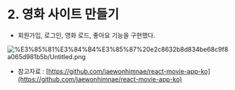 # 2. 영화 사이트 만들기

- 회원가입, 로그인, 영화 로드, 좋아요 기능을 구현했다.

![%E3%85%81%E3%84%B4%E3%85%87%20e2c8632b8d834be68c9f8a065d981b5b/Untitled.png](%E3%85%81%E3%84%B4%E3%85%87%20e2c8632b8d834be68c9f8a065d981b5b/Untitled.png)

- 참고자료 : [https://github.com/jaewonhimnae/react-movie-app-ko](https://github.com/jaewonhimnae/react-movie-app-ko)